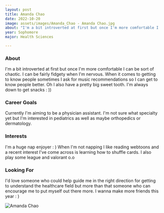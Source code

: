 ```yaml
---
layout: post
title: Amanda Chao 
date: 2022-10-20
image: assets/images/Amanda_Chao - Amanda Chao.jpg
about: "I'm a bit introverted at first but once I'm more comfortable I can be sort of chaotic. I can be fairly fidgety when I'm nervous. When it comes to getting to know people sometimes I ask for music recommendations so I can get to know people better. Oh I also have a pretty big sweet tooth. I'm always down to get snacks : ))"
year: Sophomore
major: Health Sciences

---
```


### About

I'm a bit introverted at first but once I'm more comfortable I can be sort of chaotic. I can be fairly fidgety when I'm nervous. When it comes to getting to know people sometimes I ask for music recommendations so I can get to know people better. Oh I also have a pretty big sweet tooth. I'm always down to get snacks : ))

### Career Goals

Currently I'm aiming to be a physician assistant. I'm not sure what specialty yet but I'm interested in pediatrics as well as maybe orthopedics or dermatology.

### Interests

I'm a huge nap enjoyer : ) When I'm not napping I like reading webtoons and a recent interest I've come across is learning how to shuffle cards. I also play some league and valorant o.o

### Looking For

I'd love someone who could help guide me in the right direction for getting to understand the healthcare field but more than that someone who can encourage me to put myself out there more. I wanna make more friends this year : )

<div class="text-center my-5">
    <img src="https://sase-drexel.github.io/mentorship-2021/assets/images/Amanda-Chao.jpg" alt="Amanda Chao" class="rounded post-img" />
</div>
